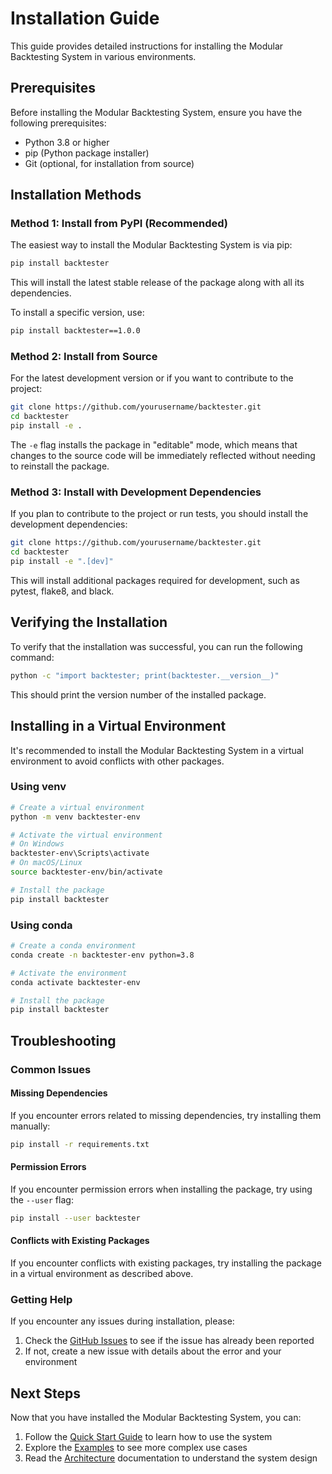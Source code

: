 # Installation Guide

This guide provides detailed instructions for installing the Modular Backtesting System in various environments.

## Prerequisites

Before installing the Modular Backtesting System, ensure you have the following prerequisites:

- Python 3.8 or higher
- pip (Python package installer)
- Git (optional, for installation from source)

## Installation Methods

### Method 1: Install from PyPI (Recommended)

The easiest way to install the Modular Backtesting System is via pip:

```bash
pip install backtester
```

This will install the latest stable release of the package along with all its dependencies.

<div class="tip">
To install a specific version, use:

```bash
pip install backtester==1.0.0
```
</div>

### Method 2: Install from Source

For the latest development version or if you want to contribute to the project:

```bash
git clone https://github.com/yourusername/backtester.git
cd backtester
pip install -e .
```

<div class="key-concept">
The <code>-e</code> flag installs the package in "editable" mode, which means that changes to the source code will be immediately reflected without needing to reinstall the package.
</div>

### Method 3: Install with Development Dependencies

If you plan to contribute to the project or run tests, you should install the development dependencies:

```bash
git clone https://github.com/yourusername/backtester.git
cd backtester
pip install -e ".[dev]"
```

This will install additional packages required for development, such as pytest, flake8, and black.

## Verifying the Installation

To verify that the installation was successful, you can run the following command:

```bash
python -c "import backtester; print(backtester.__version__)"
```

This should print the version number of the installed package.

## Installing in a Virtual Environment

It's recommended to install the Modular Backtesting System in a virtual environment to avoid conflicts with other packages.

### Using venv

```bash
# Create a virtual environment
python -m venv backtester-env

# Activate the virtual environment
# On Windows
backtester-env\Scripts\activate
# On macOS/Linux
source backtester-env/bin/activate

# Install the package
pip install backtester
```

### Using conda

```bash
# Create a conda environment
conda create -n backtester-env python=3.8

# Activate the environment
conda activate backtester-env

# Install the package
pip install backtester
```

## Troubleshooting

### Common Issues

#### Missing Dependencies

If you encounter errors related to missing dependencies, try installing them manually:

```bash
pip install -r requirements.txt
```

#### Permission Errors

If you encounter permission errors when installing the package, try using the `--user` flag:

```bash
pip install --user backtester
```

#### Conflicts with Existing Packages

If you encounter conflicts with existing packages, try installing the package in a virtual environment as described above.

### Getting Help

If you encounter any issues during installation, please:

1. Check the [GitHub Issues](https://github.com/yourusername/backtester/issues) to see if the issue has already been reported
2. If not, create a new issue with details about the error and your environment

## Next Steps

Now that you have installed the Modular Backtesting System, you can:

1. Follow the [Quick Start Guide](quickstart.md) to learn how to use the system
2. Explore the [Examples](examples/basic.md) to see more complex use cases
3. Read the [Architecture](architecture.md) documentation to understand the system design 
